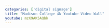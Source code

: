 ```yaml
---
categories: ['digital signage']
title: "Madison College 4k Youtube Video Wall"
youtube: mzK9AK5AQbk
---
```


